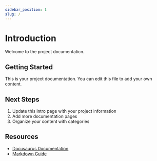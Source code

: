 ```yaml
---
sidebar_position: 1
slug: /
---
```


# Introduction

Welcome to the project documentation.

## Getting Started

This is your project documentation. You can edit this file to add your own content.

## Next Steps

1. Update this intro page with your project information
2. Add more documentation pages
3. Organize your content with categories

## Resources

- [Docusaurus Documentation](https://docusaurus.io)
- [Markdown Guide](https://www.markdownguide.org)
